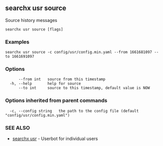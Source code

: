 ## searchx usr source

Source history messages

```
searchx usr source [flags]
```

### Examples

```
searchx usr source -c config/usr/config.min.yaml --from 1661681097 --to 1661691097
```

### Options

```
      --from int   source from this timestamp
  -h, --help       help for source
      --to int     source to this timestamp, default value is NOW
```

### Options inherited from parent commands

```
  -c, --config string   the path to the config file (default "config/usr/config.min.yaml")
```

### SEE ALSO

* [searchx usr](searchx_usr.md)	 - Userbot for individual users

